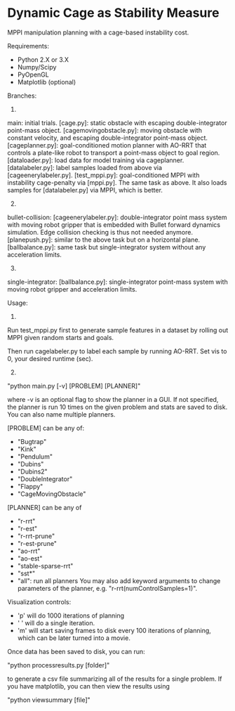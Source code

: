 # Dynamic Cage as Stability Measure
MPPI manipulation planning with a cage-based instability cost.

Requirements:
- Python 2.X or 3.X
- Numpy/Scipy
- PyOpenGL
- Matplotlib (optional)

Branches:

1. 
main: initial trials. 
[cage.py]: static obstacle with escaping double-integrator point-mass object.
[cagemovingobstacle.py]: moving obstacle with constant velocity, and escaping double-integrator point-mass object.
[cageplanner.py]: goal-conditioned motion planner with AO-RRT that controls a plate-like robot to transport a point-mass object to goal region.
[dataloader.py]: load data for model training via cageplanner.
[datalabeler.py]: label samples loaded from above via [cageenerylabeler.py].
[test_mppi.py]: goal-conditioned MPPI with instability cage-penalty via [mppi.py]. The same task as above. It also loads samples for [datalabeler.py] via MPPI, which is better.

2. 
bullet-collision: 
[cageenerylabeler.py]: double-integrator point mass system with moving robot gripper that is embedded with Bullet forward dynamics simulation. Edge collision checking is thus not needed anymore.
[planepush.py]: similar to the above task but on a horizontal plane.
[ballbalance.py]: same task but single-integrator system without any acceleration limits.

3.
single-integrator:
[ballbalance.py]: single-integrator point-mass system with moving robot gripper and acceleration limits.


Usage:

1.
Run test_mppi.py first to generate sample features in a dataset by rolling out MPPI given random starts and goals. 

Then run cagelabeler.py to label each sample by running AO-RRT. Set vis to 0, your desired runtime (sec).


2.
  "python main.py [-v] [PROBLEM] [PLANNER]"

where -v is an optional flag to show the planner in a GUI.  If not specified,
the planner is run 10 times on the given problem and stats are saved to
disk.  You can also name multiple planners.

[PROBLEM] can be any of:
 - "Bugtrap"
 - "Kink"
 - "Pendulum" 
 - "Dubins" 
 - "Dubins2"
 - "DoubleIntegrator"
 - "Flappy"
 - "CageMovingObstacle"

[PLANNER] can be any of
 - "r-rrt"
 - "r-est"
 - "r-rrt-prune"
 - "r-est-prune"
 - "ao-rrt"
 - "ao-est"
 - "stable-sparse-rrt" 
 - "sst*" 
 - "all": run all planners
You may also add keyword arguments to change parameters of the planner, e.g.
"r-rrt(numControlSamples=1)".

Visualization controls:

- 'p' will do 1000 iterations of planning
- ' ' will do a single iteration.
- 'm' will start saving frames to disk every 100 iterations of planning, which
  can be later turned into a movie.

Once data has been saved to disk, you can run:

   "python processresults.py [folder]"

to generate a csv file summarizing all of the results for a single
problem.  If you have matplotlib, you can then view the results using

   "python viewsummary [file]"


